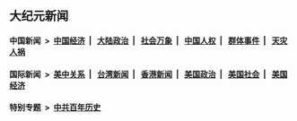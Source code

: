 ## 大纪元新闻

#### 中国新闻 &nbsp;>&nbsp; [中国经济](indexes/ncid283/README.md?10042045) &nbsp;| &nbsp; [大陆政治](indexes/ncid277/README.md?10042045) &nbsp;| &nbsp; [社会万象](indexes/ncid282/README.md?10042045) &nbsp;| &nbsp; [中国人权](indexes/ncid278/README.md?10042045) &nbsp;| &nbsp; [群体事件](indexes/ncid279/README.md?10042045) &nbsp;| &nbsp; [天灾人祸](indexes/ncid280/README.md?10042045)

#### 国际新闻 &nbsp;>&nbsp; [美中关系](indexes/nf1412576/README.md?10042045) &nbsp;| &nbsp; [台湾新闻](indexes/ncid1349361/README.md?10042045) &nbsp;| &nbsp; [香港新闻](indexes/ncid1349362/README.md?10042045) &nbsp;| &nbsp; [美国政治](indexes/ncid1078159/README.md?10042045) &nbsp;| &nbsp; [美国社会](indexes/ncid1078160/README.md?10042045) &nbsp;| &nbsp; [美国经济](indexes/ncid1078158/README.md?10042045)

#### 特别专题 &nbsp;>&nbsp; [中共百年历史](https://github.com/easy2view/epoch-special/blob/master/README.md?10042045)  

